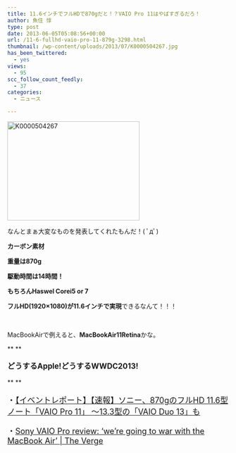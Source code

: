 ```yaml
---
title: 11.6インチでフルHDで870gだと！？VAIO Pro 11はやばすぎるだろ！
author: 魚住 惇
type: post
date: 2013-06-05T05:08:56+00:00
url: /11-6-fullhd-vaio-pro-11-879g-3298.html
thumbnail: /wp-content/uploads/2013/07/K0000504267.jpg
has_been_twittered:
  - yes
views:
  - 95
scc_follow_count_feedly:
  - 37
categories:
  - ニュース

---
```

<img decoding="async" loading="lazy" title="K0000504267.jpg" alt="K0000504267" src="/wp-content/uploads/2013/06/K0000504267.jpg" width="300" height="225" border="0" />

<!--more-->

なんとまぁ大変なものを発表してくれたもんだ！( ﾟдﾟ)

**カーボン素材**

**重量は870g**

**駆動時間は14時間！**

**もちろんHaswel Corei5 or 7**

**フルHD(1920&#215;1080)が11.6インチで実現**できるなんて！！！

&nbsp;

MacBookAirで例えると、**MacBookAir11Retina**かな。

** **

<p style="font-size: 17px;">
  <b>どうするApple!どうするWWDC2013!</b>
</p>

** **

<p style="font-size: 18px;">
  ・<a href="http://pc.watch.impress.co.jp/docs/news/event/20130605_602266.html" target="_blank">【イベントレポート】【速報】ソニー、870gのフルHD 11.6型ノート「VAIO Pro 11」 ～13.3型の「VAIO Duo 13」も</a>
</p>

<p style="font-size: 18px;">
  ・<a href="http://www.theverge.com/2013/6/4/4395926/sony-vaio-pro-review-were-going-to-war-with-the-macbook-air" target="_blank">Sony VAIO Pro review: &#8216;we&#8217;re going to war with the MacBook Air&#8217; | The Verge</a>
</p>

&nbsp;